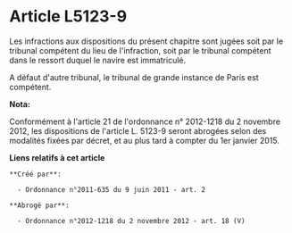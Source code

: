 # Article L5123-9

Les infractions aux dispositions du présent chapitre sont jugées soit par le tribunal compétent du lieu de l'infraction, soit
par le tribunal compétent dans le ressort duquel le navire est immatriculé. 

A défaut d'autre tribunal, le tribunal de grande instance de Paris est compétent.

**Nota:**

Conformément à l'article 21 de l'ordonnance n° 2012-1218 du 2 novembre 2012, les dispositions de l'article L. 5123-9 seront
abrogées selon des modalités fixées par décret, et au plus tard à compter du 1er janvier 2015.

**Liens relatifs à cet article**

	**Créé par**:

	  - Ordonnance n°2011-635 du 9 juin 2011 - art. 2

	**Abrogé par**:

	  - Ordonnance n°2012-1218 du 2 novembre 2012 - art. 18 (V)
